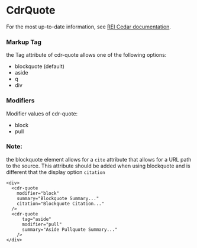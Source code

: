 # CdrQuote

For the most up-to-date information, see [REI Cedar documentation](https://rei.github.io/rei-cedar-docs/components/pull-quote/).

### Markup Tag
the Tag attribute of cdr-quote allows one of the following options:

  * blockquote (default)
  * aside
  * q
  * div
  
### <span class="modifiers">Modifiers</span>
Modifier values of cdr-quote:

  * block
  * pull

### Note:
the blockquote element allows for a `cite` attribute that allows for a URL path to the source. This attribute should be added when using blockquote and is different that the display option `citation`
```
<div>
  <cdr-quote
    modifier="block"
    summary="Blockquote Summary..."
    citation="Blockquote Citation..."
  />
  <cdr-quote
      tag="aside"
      modifier="pull"
      summary="Aside Pullquote Summary..."
    />
</div>
```
